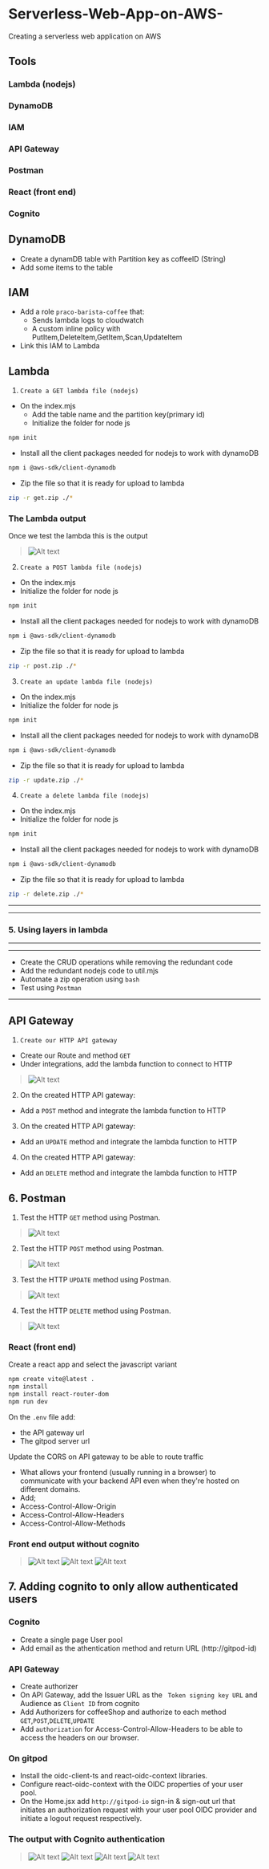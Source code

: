 # Serverless-Web-App-on-AWS-
Creating a serverless web application on AWS 

## Tools
### Lambda (nodejs)
### DynamoDB
### IAM
### API Gateway
### Postman
### React (front end)
### Cognito

## DynamoDB
 - Create a dynamDB table with Partition key as coffeeID (String)
 - Add some items to the table

## IAM
 - Add a role `praco-barista-coffee` that:
    - Sends lambda logs to cloudwatch
    - A custom inline policy with PutItem,DeleteItem,GetItem,Scan,UpdateItem
 - Link this IAM to Lambda

## Lambda
1. `Create a GET lambda file (nodejs)`
 - On the index.mjs
    - Add the table name and the partition key(primary id)
    - Initialize the folder for node js
```sh
npm init
``` 
- Install all the client packages needed for nodejs to work with dynamoDB
```sh
npm i @aws-sdk/client-dynamodb
```
 - Zip the file so that it is ready for upload to lambda
```sh
zip -r get.zip ./*
```
### The Lambda output 
Once we test the lambda this is the output
> ![Alt text](images/lambda.png?raw=true "The lambda queries dynamodb data")

2. `Create a POST lambda file (nodejs)`
 - On the index.mjs
 - Initialize the folder for node js
```sh
npm init
``` 
 - Install all the client packages needed for nodejs to work with dynamoDB
```sh
npm i @aws-sdk/client-dynamodb
```
 - Zip the file so that it is ready for upload to lambda
```sh
zip -r post.zip ./*
```
3. `Create an update lambda file (nodejs)`
 - On the index.mjs
 - Initialize the folder for node js
```sh
npm init
``` 
 - Install all the client packages needed for nodejs to work with dynamoDB
```sh
npm i @aws-sdk/client-dynamodb
```
 - Zip the file so that it is ready for upload to lambda
```sh
zip -r update.zip ./*
```
4. `Create a delete lambda file (nodejs)`
 - On the index.mjs
 - Initialize the folder for node js
```sh
npm init
``` 
 - Install all the client packages needed for nodejs to work with dynamoDB
```sh
npm i @aws-sdk/client-dynamodb
```
 - Zip the file so that it is ready for upload to lambda
```sh
zip -r delete.zip ./*
```
----------------------------------------------------------------------------------------------------
----------------------------------------------------------------------------------------------------

### 5. Using layers in lambda
----------------------------------------------------------------------------------------------------
----------------------------------------------------------------------------------------------------

- Create the CRUD operations while removing the redundant code
- Add the redundant nodejs code to util.mjs
- Automate a zip operation using `bash`
- Test using `Postman`
----------------------------------------------------------------------------------------------------

## API Gateway
1. `Create our HTTP API gateway`
 - Create our Route and method `GET`
 - Under integrations, add the lambda function to connect to HTTP
> ![Alt text](images/api-gateway.png?raw=true "The lambda queries on our browser")

2. On the created HTTP API gateway:
 - Add a `POST` method and integrate the lambda function to HTTP

3. On the created HTTP API gateway:
 - Add an `UPDATE` method and integrate the lambda function to HTTP

4. On the created HTTP API gateway:
 - Add an `DELETE` method and integrate the lambda function to HTTP

## 6. Postman
1. Test the HTTP `GET` method using Postman. 
> ![Alt text](images/get_pic.png?raw=true "Postman gets data to our dynamoDB database")
2. Test the HTTP `POST` method using Postman. 
> ![Alt text](images/post_pic.png?raw=true "Postman updates data to our dynamoDB database")
3. Test the HTTP `UPDATE` method using Postman. 
> ![Alt text](images/update.png?raw=true "Postman updates our table on the dynamoDB database")
4. Test the HTTP `DELETE` method using Postman. 
> ![Alt text](images/delete_pic.png?raw=true "Postman deletes some content from our table in the dynamoDB database")

### React (front end)
Create a react app and select the javascript variant
```sh
npm create vite@latest .
npm install
npm install react-router-dom
npm run dev
```
On the `.env` file add:
 - the API gateway url
 - The gitpod server url

Update the CORS on API gateway to be able to route traffic 
 -  What allows your frontend (usually running in a browser) to communicate with your backend API even when they're hosted on different domains.
 -  Add;
   - Access-Control-Allow-Origin
   -  Access-Control-Allow-Headers
   -  Access-Control-Allow-Methods
### Front end output without cognito
> ![Alt text](images/coffee1.png?raw=true "Output on website")
> ![Alt text](images/coffee2.png?raw=true "Output on website")
> ![Alt text](images/coffee3.png?raw=true "Output on website")

## 7. Adding cognito to only allow authenticated users
### Cognito
- Create a single page User pool
- Add email as the athentication method and return URL (http://gitpod-id)
### API Gateway
- Create authorizer
- On API Gateway, add the Issuer URL as the ` Token signing key URL` and Audience as `Client ID` from cognito
- Add Authorizers for coffeeShop and authorize to each method `GET`,`POST`,`DELETE`,`UPDATE`
- Add `authorization` for Access-Control-Allow-Headers to be able to access the headers on our browser.
### On gitpod
- Install the oidc-client-ts  and react-oidc-context  libraries.
- Configure react-oidc-context with the OIDC properties of your user pool.
- On the Home.jsx add `http://gitpod-io` sign-in & sign-out url that initiates an authorization request with your user pool OIDC provider and initiate a logout request respectively.
### The output with Cognito authentication
> ![Alt text](images/cog1.png?raw=true "Output on website after the update")
> ![Alt text](images/cog2.png?raw=true "Output on website after the update")
> ![Alt text](images/cog3.png?raw=true "Output on website after the update")
> ![Alt text](images/cog4.png?raw=true "Output on website after the update")







